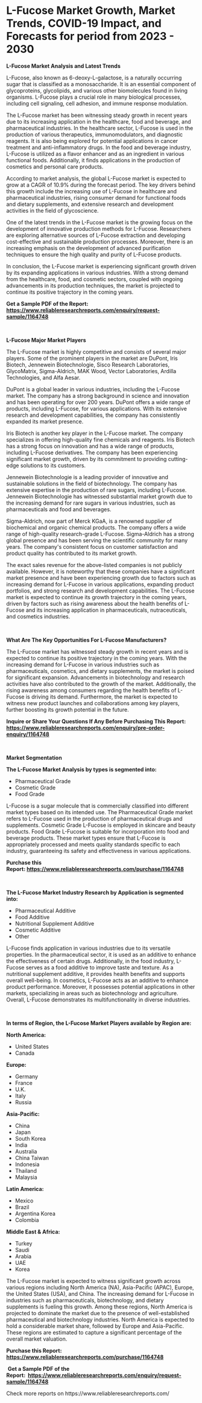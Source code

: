 <p><h1>L-Fucose Market Growth, Market Trends, COVID-19 Impact, and Forecasts for period from 2023 - 2030</h1></p><p><strong>L-Fucose Market Analysis and Latest Trends</strong></p>
<p><p>L-Fucose, also known as 6-deoxy-L-galactose, is a naturally occurring sugar that is classified as a monosaccharide. It is an essential component of glycoproteins, glycolipids, and various other biomolecules found in living organisms. L-Fucose plays a crucial role in many biological processes, including cell signaling, cell adhesion, and immune response modulation.</p><p>The L-Fucose market has been witnessing steady growth in recent years due to its increasing application in the healthcare, food and beverage, and pharmaceutical industries. In the healthcare sector, L-Fucose is used in the production of various therapeutics, immunomodulators, and diagnostic reagents. It is also being explored for potential applications in cancer treatment and anti-inflammatory drugs. In the food and beverage industry, L-Fucose is utilized as a flavor enhancer and as an ingredient in various functional foods. Additionally, it finds applications in the production of cosmetics and personal care products.</p><p>According to market analysis, the global L-Fucose market is expected to grow at a CAGR of 10.9% during the forecast period. The key drivers behind this growth include the increasing use of L-Fucose in healthcare and pharmaceutical industries, rising consumer demand for functional foods and dietary supplements, and extensive research and development activities in the field of glycoscience.</p><p>One of the latest trends in the L-Fucose market is the growing focus on the development of innovative production methods for L-Fucose. Researchers are exploring alternative sources of L-Fucose extraction and developing cost-effective and sustainable production processes. Moreover, there is an increasing emphasis on the development of advanced purification techniques to ensure the high quality and purity of L-Fucose products.</p><p>In conclusion, the L-Fucose market is experiencing significant growth driven by its expanding applications in various industries. With a strong demand from the healthcare, food, and cosmetic sectors, coupled with ongoing advancements in its production techniques, the market is projected to continue its positive trajectory in the coming years.</p></p>
<p><strong>Get a Sample PDF of the Report:&nbsp; <a href="https://www.reliableresearchreports.com/enquiry/request-sample/1164748">https://www.reliableresearchreports.com/enquiry/request-sample/1164748</a></strong></p>
<p>&nbsp;</p>
<p><strong>L-Fucose Major Market Players</strong></p>
<p><p>The L-Fucose market is highly competitive and consists of several major players. Some of the prominent players in the market are DuPont, Iris Biotech, Jennewein Biotechnologie, Sisco Research Laboratories, GlycoMatrix, Sigma-Aldrich, MAK Wood, Vector Laboratories, Ardilla Technologies, and Alfa Aesar.</p><p>DuPont is a global leader in various industries, including the L-Fucose market. The company has a strong background in science and innovation and has been operating for over 200 years. DuPont offers a wide range of products, including L-Fucose, for various applications. With its extensive research and development capabilities, the company has consistently expanded its market presence.</p><p>Iris Biotech is another key player in the L-Fucose market. The company specializes in offering high-quality fine chemicals and reagents. Iris Biotech has a strong focus on innovation and has a wide range of products, including L-Fucose derivatives. The company has been experiencing significant market growth, driven by its commitment to providing cutting-edge solutions to its customers.</p><p>Jennewein Biotechnologie is a leading provider of innovative and sustainable solutions in the field of biotechnology. The company has extensive expertise in the production of rare sugars, including L-Fucose. Jennewein Biotechnologie has witnessed substantial market growth due to the increasing demand for rare sugars in various industries, such as pharmaceuticals and food and beverages.</p><p>Sigma-Aldrich, now part of Merck KGaA, is a renowned supplier of biochemical and organic chemical products. The company offers a wide range of high-quality research-grade L-Fucose. Sigma-Aldrich has a strong global presence and has been serving the scientific community for many years. The company's consistent focus on customer satisfaction and product quality has contributed to its market growth.</p><p>The exact sales revenue for the above-listed companies is not publicly available. However, it is noteworthy that these companies have a significant market presence and have been experiencing growth due to factors such as increasing demand for L-Fucose in various applications, expanding product portfolios, and strong research and development capabilities. The L-Fucose market is expected to continue its growth trajectory in the coming years, driven by factors such as rising awareness about the health benefits of L-Fucose and its increasing application in pharmaceuticals, nutraceuticals, and cosmetics industries.</p></p>
<p>&nbsp;</p>
<p><strong>What Are The Key Opportunities For L-Fucose Manufacturers?</strong></p>
<p><p>The L-Fucose market has witnessed steady growth in recent years and is expected to continue its positive trajectory in the coming years. With the increasing demand for L-Fucose in various industries such as pharmaceuticals, cosmetics, and dietary supplements, the market is poised for significant expansion. Advancements in biotechnology and research activities have also contributed to the growth of the market. Additionally, the rising awareness among consumers regarding the health benefits of L-Fucose is driving its demand. Furthermore, the market is expected to witness new product launches and collaborations among key players, further boosting its growth potential in the future.</p></p>
<p><strong>Inquire or Share Your Questions If Any Before Purchasing This Report: <a href="https://www.reliableresearchreports.com/enquiry/pre-order-enquiry/1164748">https://www.reliableresearchreports.com/enquiry/pre-order-enquiry/1164748</a></strong></p>
<p>&nbsp;</p>
<p><strong>Market Segmentation</strong></p>
<p><strong>The L-Fucose Market Analysis by types is segmented into:</strong></p>
<p><ul><li>Pharmaceutical Grade</li><li>Cosmetic Grade</li><li>Food Grade</li></ul></p>
<p><p>L-Fucose is a sugar molecule that is commercially classified into different market types based on its intended use. The Pharmaceutical Grade market refers to L-Fucose used in the production of pharmaceutical drugs and supplements. Cosmetic Grade L-Fucose is employed in skincare and beauty products. Food Grade L-Fucose is suitable for incorporation into food and beverage products. These market types ensure that L-Fucose is appropriately processed and meets quality standards specific to each industry, guaranteeing its safety and effectiveness in various applications.</p></p>
<p><strong>Purchase this Report:&nbsp;<a href="https://www.reliableresearchreports.com/purchase/1164748">https://www.reliableresearchreports.com/purchase/1164748</a></strong></p>
<p>&nbsp;</p>
<p><strong>The L-Fucose Market Industry Research by Application is segmented into:</strong></p>
<p><ul><li>Pharmaceutical Additive</li><li>Food Additive</li><li>Nutritional Supplement Additive</li><li>Cosmetic Additive</li><li>Other</li></ul></p>
<p><p>L-Fucose finds application in various industries due to its versatile properties. In the pharmaceutical sector, it is used as an additive to enhance the effectiveness of certain drugs. Additionally, in the food industry, L-Fucose serves as a food additive to improve taste and texture. As a nutritional supplement additive, it provides health benefits and supports overall well-being. In cosmetics, L-Fucose acts as an additive to enhance product performance. Moreover, it possesses potential applications in other markets, specializing in areas such as biotechnology and agriculture. Overall, L-Fucose demonstrates its multifunctionality in diverse industries.</p></p>
<p>&nbsp;</p>
<p><strong>In terms of Region, the L-Fucose Market Players available by Region are:</strong></p>
<p>
    <p> <strong> North America: </strong>
        <ul>
            <li>United States</li>
            <li>Canada</li>
        </ul>
        </p> 
    <p> <strong> Europe: </strong>
        <ul>
            <li>Germany</li>
            <li>France</li>
            <li>U.K.</li>
            <li>Italy</li>
            <li>Russia</li>
        </ul>
        </p> 
    <p> <strong> Asia-Pacific: </strong>
        <ul>
            <li>China</li>
            <li>Japan</li>
            <li>South Korea</li>
            <li>India</li>
            <li>Australia</li>
            <li>China Taiwan</li>
            <li>Indonesia</li>
            <li>Thailand</li>
            <li>Malaysia</li>
        </ul>
        </p> 
    <p> <strong> Latin America: </strong>
        <ul>
            <li>Mexico</li>
            <li>Brazil</li>
            <li>Argentina Korea</li>
            <li>Colombia</li>
        </ul>
        </p> 
    <p> <strong> Middle East & Africa: </strong>
        <ul>
            <li>Turkey</li>
            <li>Saudi</li>
            <li>Arabia</li>
            <li>UAE</li>
            <li>Korea</li>
        </ul>
    </p>
    </p>
<p><p>The L-Fucose market is expected to witness significant growth across various regions including North America (NA), Asia-Pacific (APAC), Europe, the United States (USA), and China. The increasing demand for L-Fucose in industries such as pharmaceuticals, biotechnology, and dietary supplements is fueling this growth. Among these regions, North America is projected to dominate the market due to the presence of well-established pharmaceutical and biotechnology industries. North America is expected to hold a considerable market share, followed by Europe and Asia-Pacific. These regions are estimated to capture a significant percentage of the overall market valuation.</p></p>
<p><strong>Purchase this Report: <a href="https://www.reliableresearchreports.com/purchase/1164748">https://www.reliableresearchreports.com/purchase/1164748</a></strong></p>
<p>&nbsp;<strong>Get a Sample PDF of the Report:&nbsp;&nbsp;<a href="https://www.reliableresearchreports.com/enquiry/request-sample/1164748">https://www.reliableresearchreports.com/enquiry/request-sample/1164748</a></strong></p>
<p><strong></strong></p>
<p>Check more reports on https://www.reliableresearchreports.com/</p>